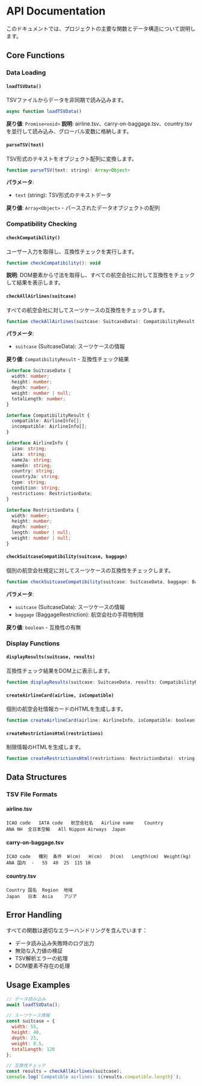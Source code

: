 # API Documentation

このドキュメントでは、プロジェクトの主要な関数とデータ構造について説明します。

## Core Functions

### Data Loading

#### `loadTSVData()`
TSVファイルからデータを非同期で読み込みます。

```javascript
async function loadTSVData()
```

**戻り値**: `Promise<void>`
**説明**: airline.tsv、carry-on-baggage.tsv、country.tsvを並行して読み込み、グローバル変数に格納します。

#### `parseTSV(text)`
TSV形式のテキストをオブジェクト配列に変換します。

```javascript
function parseTSV(text: string): Array<Object>
```

**パラメータ**:
- `text` (string): TSV形式のテキストデータ

**戻り値**: `Array<Object>` - パースされたデータオブジェクトの配列

### Compatibility Checking

#### `checkCompatibility()`
ユーザー入力を取得し、互換性チェックを実行します。

```javascript
function checkCompatibility(): void
```

**説明**: DOM要素から寸法を取得し、すべての航空会社に対して互換性をチェックして結果を表示します。

#### `checkAllAirlines(suitcase)`
すべての航空会社に対してスーツケースの互換性をチェックします。

```javascript
function checkAllAirlines(suitcase: SuitcaseData): CompatibilityResult
```

**パラメータ**:
- `suitcase` (SuitcaseData): スーツケースの情報

**戻り値**: `CompatibilityResult` - 互換性チェック結果

```typescript
interface SuitcaseData {
  width: number;
  height: number;
  depth: number;
  weight: number | null;
  totalLength: number;
}

interface CompatibilityResult {
  compatible: AirlineInfo[];
  incompatible: AirlineInfo[];
}

interface AirlineInfo {
  icao: string;
  iata: string;
  nameJa: string;
  nameEn: string;
  country: string;
  countryJa: string;
  type: string;
  condition: string;
  restrictions: RestrictionData;
}

interface RestrictionData {
  width: number;
  height: number;
  depth: number;
  length: number | null;
  weight: number | null;
}
```

#### `checkSuitcaseCompatibility(suitcase, baggage)`
個別の航空会社規定に対してスーツケースの互換性をチェックします。

```javascript
function checkSuitcaseCompatibility(suitcase: SuitcaseData, baggage: BaggageRestriction): boolean
```

**パラメータ**:
- `suitcase` (SuitcaseData): スーツケースの情報
- `baggage` (BaggageRestriction): 航空会社の手荷物制限

**戻り値**: `boolean` - 互換性の有無

### Display Functions

#### `displayResults(suitcase, results)`
互換性チェック結果をDOM上に表示します。

```javascript
function displayResults(suitcase: SuitcaseData, results: CompatibilityResult): void
```

#### `createAirlineCard(airline, isCompatible)`
個別の航空会社情報カードのHTMLを生成します。

```javascript
function createAirlineCard(airline: AirlineInfo, isCompatible: boolean): string
```

#### `createRestrictionsHtml(restrictions)`
制限情報のHTMLを生成します。

```javascript
function createRestrictionsHtml(restrictions: RestrictionData): string
```

## Data Structures

### TSV File Formats

#### airline.tsv
```
ICAO code	IATA code	航空会社名	Airline name	Country
ANA	NH	全日本空輸	All Nippon Airways	Japan
```

#### carry-on-baggage.tsv
```
ICAO code	種別	条件	W(cm)	H(cm)	D(cm)	Length(cm)	Weight(kg)
ANA	国内	-	55	40	25	115	10
```

#### country.tsv
```
Country	国名	Region	地域
Japan	日本	Asia	アジア
```

## Error Handling

すべての関数は適切なエラーハンドリングを含んでいます：

- データ読み込み失敗時のログ出力
- 無効な入力値の検証
- TSV解析エラーの処理
- DOM要素不存在の処理

## Usage Examples

```javascript
// データ読み込み
await loadTSVData();

// スーツケース情報
const suitcase = {
  width: 55,
  height: 40, 
  depth: 25,
  weight: 8.5,
  totalLength: 120
};

// 互換性チェック
const results = checkAllAirlines(suitcase);
console.log(`Compatible airlines: ${results.compatible.length}`);
```